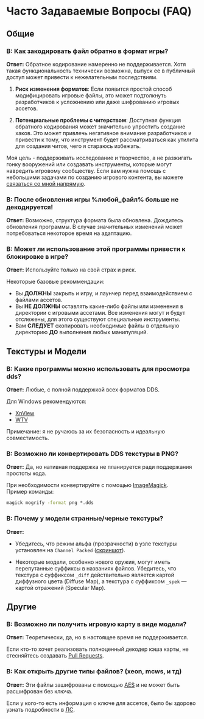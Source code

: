 # Часто Задаваемые Вопросы (FAQ)

## Общие

### В: **Как закодировать файл обратно в формат игры?**

**Ответ:** Обратное кодирование намеренно не поддерживается. Хотя такая функциональность технически возможна, выпуск ее в публичный доступ может привести к нежелательным последствиям.

1. **Риск изменения форматов**: Если появится простой способ модифицировать игровые файлы, это может подтолкнуть разработчиков к усложнению или даже шифрованию игровых ассетов.

2. **Потенциальные проблемы с читерством**: Доступная функция обратного кодирования может значительно упростить создание хаков. Это может привлечь негативное внимание разработчиков и привести к тому, что инструмент будет рассматриваться как утилита для создания читов, чего я стараюсь избежать.

Моя цель - поддерживать исследование и творчество, а не разжигать гонку вооружений или создавать инструменты, которые могут навредить игровому сообществу. Если вам нужна помощь с небольшими задачами по созданию игрового контента, вы можете [связаться со мной напрямую](https://onejeuu.t.me).

### В: **После обновления игры %любой_файл% больше не декодируется!**

**Ответ:** Возможно, структура формата была обновлена. Дождитесь обновления программы. В случае значительных изменений может потребоваться некоторое время на адаптацию.

### В: **Может ли использование этой программы привести к блокировке в игре?**

**Ответ:** Используйте только на свой страх и риск.

Некоторые базовые рекоммендации:

- Вы **ДОЛЖНЫ** закрыть и игру, и лаунчер перед взаимодействием с файлами ассетов.
- Вы **НЕ ДОЛЖНЫ** оставлять какие-либо файлы или изменения в директории с игровыми ассетами.
  Все изменения могут и будут отслежены, для этого существуют специальные инструменты.
- Вам **СЛЕДУЕТ** скопировать необходимые файлы в отдельную директорию **ДО** выполнения любых манипуляций.

## Текстуры и Модели

### В: **Какие программы можно использовать для просмотра dds?**

**Ответ:** Любые, с полной поддержкой всех форматов DDS.

Для Windows рекомендуются:

- [XnView](https://www.xnview.com)
- [WTV](https://www.moddb.com/downloads/windows-texture-viewer-v089b)

Примечание: я не ручаюсь за их безопасность и идеальную совместимость.

### В: **Возможно ли конвертировать DDS текстуры в PNG?**

**Ответ:** Да, но нативная поддержка не планируется ради поддержания простоты кода.

При необходимости конвертируйте с помощью [ImageMagick](https://imagemagick.org). \
Пример команды:

```cmd
magick mogrify -format png *.dds
```

### В: **Почему у модели странные/черные текстуры?**

**Ответ:**

- Убедитесь, что режим альфа (прозрачности) в узле текстуры установлен на `Channel Packed` ([скриншот](https://i.ibb.co/mCsHk6R4/alphapvp.png)).

- Некоторые модели, особенно нового оружия, могут иметь перепутанные суффиксы в названиях файлов. Убедитесь, что текстура с суффиксом `_diff` действительно является картой диффузного цвета (Diffuse Map), а текстура с суффиксом `_spek` — картой отражений (Specular Map).

## Другие

### В: **Возможно ли получить игровую карту в виде модели?**

**Ответ:** Tеоретически, да, но в настоящее время не поддерживается.

Если кто-то хочет реализовать полноценный декодер кэша карты, не стесняйтесь создавать [Pull Requests](https://github.com/onejeuu/sc-file/pulls).

### В: **Как открыть другие типы файлов? (xeon, mcws, и тд)**

**Ответ:** Эти файлы зашифрованы с помощью [AES](https://en.wikipedia.org/wiki/Advanced_Encryption_Standard) и не может быть расшифрован без ключа.

Если у кого-то есть информация о ключе для ассетов, было бы здорово узнать подробности в [ЛС](https://onejeuu.t.me).
